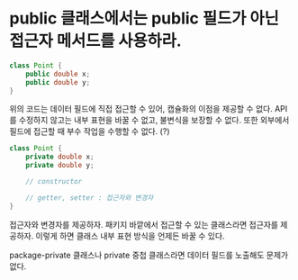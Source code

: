 # public 클래스에서는 public 필드가 아닌 접근자 메서드를 사용하라.
```java
class Point {
    public double x;
    public double y;
}
```
위의 코드는 데이터 필드에 직접 접근할 수 있어, 캡슐화의 이점을 제공할 수 없다.
API를 수정하지 않고는 내부 표현을 바꿀 수 없고, 불변식을 보장할 수 없다.
또한 외부에서 필드에 접근할 때 부수 작업을 수행할 수 없다. (?)

```java
class Point {
    private double x;
    private double y;

    // constructor

    // getter, setter : 접근자와 변경자
}
```
접근자와 변경자를 제공하자.
패키지 바깥에서 접근할 수 있는 클래스라면 접근자를 제공하자.
이렇게 하면 클래스 내부 표현 방식을 언제든 바꿀 수 있다.

package-private 클래스나 private 중첩 클래스라면 데이터 필드를 노출해도 문제가 없다.
